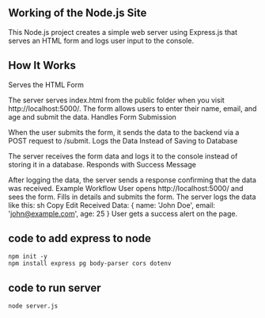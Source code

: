 ## Working of the Node.js Site
This Node.js project creates a simple web server using Express.js that serves an HTML form and logs user input to the console.

## How It Works
Serves the HTML Form

The server serves index.html from the public folder when you visit http://localhost:5000/.
The form allows users to enter their name, email, and age and submit the data.
Handles Form Submission

When the user submits the form, it sends the data to the backend via a POST request to /submit.
Logs the Data Instead of Saving to Database

The server receives the form data and logs it to the console instead of storing it in a database.
Responds with Success Message

After logging the data, the server sends a response confirming that the data was received.
Example Workflow
User opens http://localhost:5000/ and sees the form.
Fills in details and submits the form.
The server logs the data like this:
sh
Copy
Edit
Received Data: { name: 'John Doe', email: 'john@example.com', age: 25 }
User gets a success alert on the page.



## code to add express to node

```
npm init -y
npm install express pg body-parser cors dotenv

```
## code to run server

```
node server.js

```
